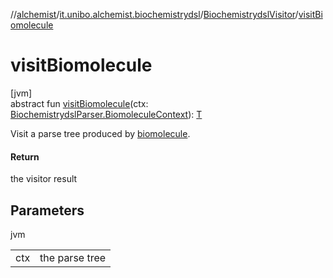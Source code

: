 //[alchemist](../../../index.md)/[it.unibo.alchemist.biochemistrydsl](../index.md)/[BiochemistrydslVisitor](index.md)/[visitBiomolecule](visit-biomolecule.md)

# visitBiomolecule

[jvm]\
abstract fun [visitBiomolecule](visit-biomolecule.md)(ctx: [BiochemistrydslParser.BiomoleculeContext](../-biochemistrydsl-parser/-biomolecule-context/index.md)): [T](../../it.unibo.alchemist.model.implementations.conditions/-generic-molecule-present/index.md)

Visit a parse tree produced by [biomolecule](../-biochemistrydsl-parser/biomolecule.md).

#### Return

the visitor result

## Parameters

jvm

| | |
|---|---|
| ctx | the parse tree |
